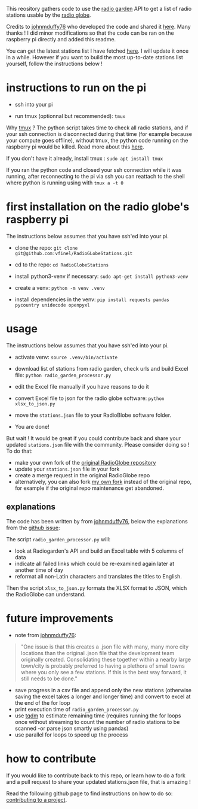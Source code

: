 This reository gathers code to use the [radio garden](https://radio.garden) API to get a list of radio stations usable by the [radio globe](https://www.instructables.com/RadioGlobe-Spin-to-Search-Over-Web-Radio-2000-Stat/). 

Credits to [johnmduffy76](https://github.com/johnmduffy76) who developed the code and shared it [here](https://github.com/DesignSparkRS/RadioGlobe/issues/7#issuecomment-2676891014). Many thanks ! I did minor modifications so that the code can be ran on the raspberry pi directly and added this readme.

You can get the latest stations list I have fetched [here](https://github.com/vfinel/RadioGlobe/blob/master/stations.json). I will update it once in a while. However if you want to build the most up-to-date stations list yourself, follow the instructions below !

# instructions to run on the pi 
- ssh into your pi 

- run tmux (optionnal but recommended):
```tmux```

Why [tmux](https://github.com/tmux/tmux/wiki) ? The python script takes time to check all radio stations, and if your ssh connection is disconnected during that time (for example because your compute goes offline), without tmux, the python code running on the raspberry pi would be killed. Read more about this [here](https://docs.dkrz.de/blog/2022/tmux.html).

If you don't have it already, install tmux : ```sudo apt install tmux```

If you ran the python code and closed your ssh connection while it was running, after reconnecting to the pi via ssh you can reattach to the shell where python is running using with ```tmux a -t 0```


# first installation on the radio globe's raspberry pi 
The instructions below assumes that you have ssh'ed into your pi.

- clone the repo:
```git clone git@github.com:vfinel/RadioGLobeStations.git```

- cd to the repo:
```cd RadioGlobeStations ```

- install python3-venv if necessary:
```sudo apt-get install python3-venv```

- create a venv:
```python -m venv .venv```

- install dependencies in the venv:
```pip install requests pandas pycountry unidecode openpyxl```


# usage 
The instructions below assumes that you have ssh'ed into your pi.

- activate venv:
```source .venv/bin/activate```

- download list of stations from radio garden, check urls and build Excel file: 
```python radio_garden_processor.py```

- edit the Excel file manually if you have reasons to do it 

- convert Excel file to json for the radio globe software:
```python xlsx_to_json.py```

- move the ```stations.json``` file to your RadioBlobe software folder.

- You are done!

But wait ! It would be great if you could contribute back and share your updated ```stations.json``` file with the community. Please consider doing so ! To do that: 
- make your own fork of the [original RadioGlobe repository](https://github.com/DesignSparkRS/RadioGlobe) 
- update your ```stations.json``` file in your fork 
- create a merge request in the original RadioGlobe repo
- alternatively, you can also fork [my own fork](https://github.com/vfinel/RadioGlobe) instead of the original repo, for example if the original repo maintenance get abandoned.


## explanations
The code has been written by from [johnmduffy76](https://github.com/johnmduffy76), below the explanations from the [github issue](https://github.com/DesignSparkRS/RadioGlobe/issues/7):

The script ```radio_garden_processor.py``` will:
- look at Radiogarden's API and build an Excel table with 5 columns of data
- indicate all failed links which could be re-examined again later at another time of day
- reformat all non-Latin characters and translates the titles to English. 

Then the script ```xlsx_to_json.py``` formats the XLSX format to JSON, which the RadioGlobe can understand.



# future improvements 
- note from [johnmduffy76](https://github.com/johnmduffy76): 

> "One issue is that this creates a .json file with many, many more city locations than the original .json file that the development team originally created. Consolidating these together within a nearby large town/city is probably preferred to having a plethora of small towns where you only see a few stations. If this is the best way forward, it still needs to be done."
- save progress in a csv file and append only the new stations (otherwise saving the excel takes a longer and longer time) and convert to excel at the end of the for loop 
- print execution time of ```radio_garden_processor.py```
- use [tqdm](https://tqdm.github.io/) to estimate remaining time (requires running the for loops once without streaming to count the number of radio stations to be scanned -or parse json smartly using pandas)
- use parallel for loops to speed up the process 

# how to contribute 
If you would like to contribute back to this repo, or learn how to do a fork and a pull request to share your updated stations.json file, that is amazing ! 

Read the following github page to find instructions on how to do so: [contributing to a project](https://docs.github.com/en/get-started/exploring-projects-on-github/contributing-to-a-project).